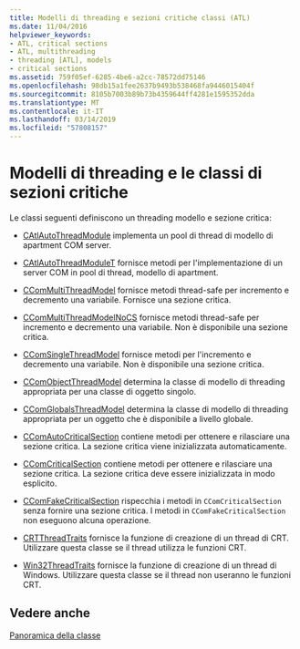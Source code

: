 ```yaml
---
title: Modelli di threading e sezioni critiche classi (ATL)
ms.date: 11/04/2016
helpviewer_keywords:
- ATL, critical sections
- ATL, multithreading
- threading [ATL], models
- critical sections
ms.assetid: 759f05ef-6285-4be6-a2cc-78572dd75146
ms.openlocfilehash: 98db15a1fee2637b9493b538468fa9446015404f
ms.sourcegitcommit: 8105b7003b89b73b4359644ff4281e1595352dda
ms.translationtype: MT
ms.contentlocale: it-IT
ms.lasthandoff: 03/14/2019
ms.locfileid: "57808157"
---
```

# <a name="threading-models-and-critical-sections-classes"></a>Modelli di threading e le classi di sezioni critiche

Le classi seguenti definiscono un threading modello e sezione critica:

- [CAtlAutoThreadModule](../atl/reference/catlautothreadmodule-class.md) implementa un pool di thread di modello di apartment COM server.

- [CAtlAutoThreadModuleT](../atl/reference/catlautothreadmodulet-class.md) fornisce metodi per l'implementazione di un server COM in pool di thread, modello di apartment.

- [CComMultiThreadModel](../atl/reference/ccommultithreadmodel-class.md) fornisce metodi thread-safe per incremento e decremento una variabile. Fornisce una sezione critica.

- [CComMultiThreadModelNoCS](../atl/reference/ccommultithreadmodelnocs-class.md) fornisce metodi thread-safe per incremento e decremento una variabile. Non è disponibile una sezione critica.

- [CComSingleThreadModel](../atl/reference/ccomsinglethreadmodel-class.md) fornisce metodi per l'incremento e decremento una variabile. Non è disponibile una sezione critica.

- [CComObjectThreadModel](../atl/reference/atl-typedefs.md#ccomobjectthreadmodel) determina la classe di modello di threading appropriata per una classe di oggetto singolo.

- [CComGlobalsThreadModel](../atl/reference/atl-typedefs.md#ccomglobalsthreadmodel) determina la classe di modello di threading appropriata per un oggetto che è disponibile a livello globale.

- [CComAutoCriticalSection](../atl/reference/ccomautocriticalsection-class.md) contiene metodi per ottenere e rilasciare una sezione critica. La sezione critica viene inizializzata automaticamente.

- [CComCriticalSection](../atl/reference/ccomcriticalsection-class.md) contiene metodi per ottenere e rilasciare una sezione critica. La sezione critica deve essere inizializzata in modo esplicito.

- [CComFakeCriticalSection](../atl/reference/ccomfakecriticalsection-class.md) rispecchia i metodi in `CComCriticalSection` senza fornire una sezione critica. I metodi in `CComFakeCriticalSection` non eseguono alcuna operazione.

- [CRTThreadTraits](../atl/reference/crtthreadtraits-class.md) fornisce la funzione di creazione di un thread di CRT. Utilizzare questa classe se il thread utilizza le funzioni CRT.

- [Win32ThreadTraits](../atl/reference/win32threadtraits-class.md) fornisce la funzione di creazione di un thread di Windows. Utilizzare questa classe se il thread non useranno le funzioni CRT.

## <a name="see-also"></a>Vedere anche

[Panoramica della classe](../atl/atl-class-overview.md)
